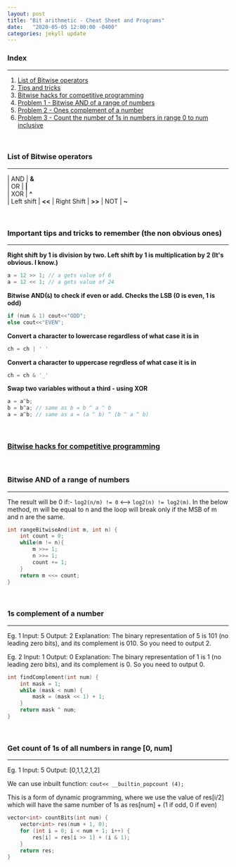 ```yaml
---
layout: post
title: "Bit arithmetic - Cheat Sheet and Programs"
date:   "2020-05-05 12:00:00 -0400"
categories: jekyll update
---
```

### Index
-------
1. [List of Bitwise operators](#operators)
2. [Tips and tricks](#tips)
3. [Bitwise hacks for competitive programming](https://www.geeksforgeeks.org/bitwise-hacks-for-competitive-programming/)
4. [Problem 1 - Bitwise AND of a range of numbers](#prob1)
5. [Problem 2 - Ones complement of a number](#prob2)
6. [Problem 3 - Count the number of 1s in numbers in range 0 to num inclusive](#prob3)

&nbsp;

### <a name="operators"></a> List of Bitwise operators
-------

| AND         | **&**  
| OR          | **\|**  
| XOR         |  **^**  
| Left shift  |  **<<** 
| Right Shift |  **>>** 
| NOT         |  **~**  

&nbsp;

### <a name="tips"></a> Important tips and tricks to remember (the non obvious ones)
-------
**Right shift by 1 is division by two. Left shift by 1 is multiplication by 2 (It's obvious. I know.)**
```cpp
a = 12 >> 1; // a gets value of 6
a = 12 << 1; // a gets value of 24
```

**Bitwise AND(`&`) to check if even or add. Checks the LSB (0 is even, 1 is odd)**
```cpp
if (num & 1) cout<<"ODD";
else cout<<"EVEN";
```

**Convert a character to lowercase regardless of what case it is in**
```cpp
ch = ch | ' '
```

**Convert a character to uppercase regrdless of what case it is in**
```cpp
ch = ch & '_'
```

**Swap two variables without a third - using XOR**
```cpp
a = a^b;
b = b^a; // same as b = b ^ a ^ b
a = a^b; // same as a = (a ^ b) ^ (b ^ a ^ b)
```

&nbsp;

### [Bitwise hacks for competitive programming](https://www.geeksforgeeks.org/bitwise-hacks-for-competitive-programming/)

&nbsp;

### <a name="prob1"></a> Bitwise AND of a range of numbers
-------
The result will be 0 if:- `log2(n/m) != 0` <--> `log2(n) != log2(m)`. In the below method, m will be equal to n and the loop will break only if the MSB of m and n are the same.
```cpp
int rangeBitwiseAnd(int m, int n) {
    int count = 0;
    while(m != n){
        m >>= 1;
        n >>= 1;
        count += 1;
    }
    return m <<= count;
}
```

&nbsp;

### <a name="prob2"></a> 1s complement of a number
-------
Eg. 1
Input: 5
Output: 2
Explanation: The binary representation of 5 is 101 (no leading zero bits), and its complement is 010. So you need to output 2.

Eg. 2
Input: 1
Output: 0
Explanation: The binary representation of 1 is 1 (no leading zero bits), and its complement is 0. So you need to output 0.

```cpp
int findComplement(int num) {
    int mask = 1;
    while (mask < num) {
        mask = (mask << 1) + 1;
    }                                                                    
    return mask ^ num;
}
```

&nbsp;

### <a name="prob3"></a> Get count of 1s of all numbers in range \[0, num\]
-------
Eg. 1
Input: 5
Output: [0,1,1,2,1,2]

We can use inbuilt function: `cout<< __builtin_popcount (4);`

This is a form of dynamic programming, where we use the value of res[i/2] which
will have the same number of 1s as res[num] + (1 if odd, 0 if even)

```cpp
vector<int> countBits(int num) {
    vector<int> res(num + 1, 0);
    for (int i = 0; i < num + 1; i++) {
        res[i] = res[i >> 1] + (i & 1);
    }
    return res;
}
```
